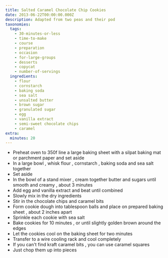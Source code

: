 ```yaml
---
title: Salted Caramel Chocolate Chip Cookies
date: 2013-06-22T00:00:00.000Z
description: Adapted from two peas and their pod
taxonomies:
  tags:
    - 30-minutes-or-less
    - time-to-make
    - course
    - preparation
    - occasion
    - for-large-groups
    - desserts
    - copycat
    - number-of-servings
  ingredients:
    - flour
    - cornstarch
    - baking soda
    - sea salt
    - unsalted butter
    - brown sugar
    - granulated sugar
    - egg
    - vanilla extract
    - semi-sweet chocolate chips
    - caramel
extra:
  minutes: 20
---
```

 - Preheat oven to 350f line a large baking sheet with a silpat baking mat or parchment paper and set aside
 - In a large bowl , whisk flour , cornstarch , baking soda and sea salt together
 - Set aside
 - In the bowl of a stand mixer , cream together butter and sugars until smooth and creamy , about 3 minutes
 - Add egg and vanilla extract and beat until combined
 - Slowly mix in the dry ingredients
 - Stir in the chocolate chips and caramel bits
 - Form cookie dough into tablespoon balls and place on prepared baking sheet , about 2 inches apart
 - Sprinkle each cookie with sea salt
 - Bake cookies for 10 minutes , or until slightly golden brown around the edges
 - Let the cookies cool on the baking sheet for two minutes
 - Transfer to a wire cooling rack and cool completely
 - If you can't find kraft caramel bits , you can use caramel squares
 - Just chop them up into pieces
